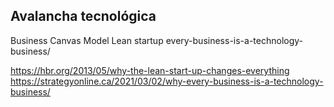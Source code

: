 ## Avalancha tecnológica

Business Canvas Model
Lean startup
every-business-is-a-technology-business/

https://hbr.org/2013/05/why-the-lean-start-up-changes-everything
https://strategyonline.ca/2021/03/02/why-every-business-is-a-technology-business/

